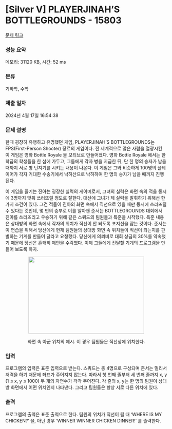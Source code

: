 # [Silver V] PLAYERJINAH’S BOTTLEGROUNDS - 15803 

[문제 링크](https://www.acmicpc.net/problem/15803) 

### 성능 요약

메모리: 31120 KB, 시간: 52 ms

### 분류

기하학, 수학

### 제출 일자

2024년 4월 17일 16:54:38

### 문제 설명

<p>한때 굉장히 유행하고 유명했던 게임, PLAYERJINAH’S BOTTLEGROUNDS는 FPS(First-Person Shooter) 장르의 게임이다. 전 세계적으로 많은 사람을 열광시킨 이 게임은 영화 Bottle Royale 을 모티브로 만들어졌다. 영화 Bottle Royale 에서는 한 학급의 학생들을 한 섬에 가두고, 그들에게 각자 병을 지급한 뒤, 단 한 명의 승자가 남을 때까지 서로 병 던지기를 시키는 내용이 나온다. 이 게임은 그와 비슷하게 100명의 플레이어가 각자 거대한 수송기에서 낙하산으로 낙하하여 한 명의 승자가 남을 때까지 진행된다.</p>

<p>이 게임을 즐기는 진아는 굉장한 실력의 게이머로서, 그녀의 실력은 화면 속의 적을 동시에 3명까지 맞춰 쓰러뜨릴 정도로 잘한다. 대신에 그녀가 제 실력을 발휘하기 위해선 한 가지 조건이 있다. 그건 적들이 진아의 화면 속에서 직선으로 있을 때만 동시에 쓰러뜨릴 수 있다는 것인데, 몇 번의 승부로 이를 알아챈 준서는 BOTTLEGROUNDS 대회에서 진아를 쓰러뜨리고 우승하기 위해 같은 스쿼드의 팀원들과 특훈을 시작했다. 특훈 내용은 상대방의 화면 속에서 각자의 위치가 직선이 안 되도록 포지션을 잡는 것이다. 준서는 이 연습을 위해서 당신에게 현재 팀원들의 상대방 화면 속 위치들이 직선이 되는지를 판별하는 기계를 만들어 달라고 요청했다. 당신에게 의뢰비로 대회 상금의 30%를 약속했기 때문에 당신은 흔쾌히 제안을 수락했다. 이제 그들에게 전달할 기계의 프로그램을 만들어 보도록 하자.</p>

<p style="text-align: center;"><img alt="" src="https://onlinejudgeimages.s3-ap-northeast-1.amazonaws.com/problem/15803/1.png" style="width: 360px; height: 240px;"></p>

<p style="text-align: center;">화면 속 아군 위치의 예시. 이 경우 팀원들은 직선상에 위치한다.</p>

### 입력 

 <p>프로그램의 입력은 표준 입력으로 받는다. 스쿼드는 총 4명으로 구성되며 준서는 멀리서 저격을 하기 때문에 좌표가 주어지지 않는다. 따라서 첫 번째 줄부터 세 번째 줄까지 x, y (1 ≤ x, y ≤ 1000) 두 개의 자연수가 각각 주어진다. 각 줄의 x, y는 한 명의 팀원이 상대방 화면에서 어떤 위치인지 나타낸다. 그리고 팀원들은 항상 서로 다른 위치에 있다.</p>

### 출력 

 <p>프로그램의 출력은 표준 출력으로 한다. 팀원의 위치가 직선이 될 때 ‘WHERE IS MY CHICKEN?’ 을, 아닌 경우 ‘WINNER WINNER CHICKEN DINNER!’ 를 출력한다.</p>

